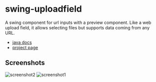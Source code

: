 swing-uploadfield
=================

A swing component for url inputs with a preview component. Like a web upload field, it allows
selecting files but supports data coming from any URL.

* [java docs](http://static.eknet.org/projects/swing-uploadfield/latest/apidocs/)
* [project page](http://www.eknet.org/projects/swing-uploadfield)

Screenshots
-----------

![screenshot2](https://eknet.org/main/projects/swing-uploadfield/screenshot2.png)
![screenshot1](https://eknet.org/main/projects/swing-uploadfield/screenshot1.png)
